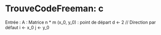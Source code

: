 # TrouveCodeFreeman: c
  Entrée : A : Matrice n * m 
          (x_0, y_0) : point de départ
    d <- 2 // Direction par défaut
    i <- x_0
    j <- y_0
